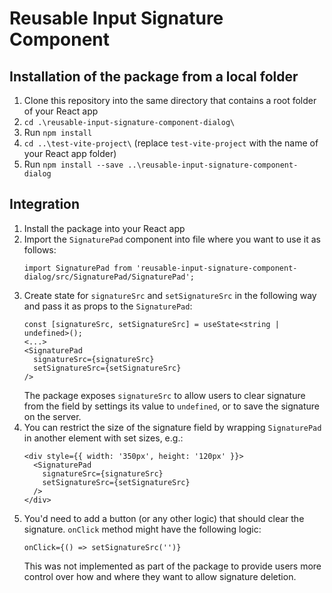 # Reusable Input Signature Component

## Installation of the package from a local folder
1. Clone this repository into the same directory that contains a root folder of your React app
2. `cd .\reusable-input-signature-component-dialog\`
3. Run `npm install`
4. `cd ..\test-vite-project\` (replace `test-vite-project` with the name of your React app folder)
5. Run `npm install --save ..\reusable-input-signature-component-dialog`

## Integration

1. Install the package into your React app
2. Import the `SignaturePad` component into file where you want to use it as follows:
    ```tsx
    import SignaturePad from 'reusable-input-signature-component-dialog/src/SignaturePad/SignaturePad';
    ```
3. Create state for `signatureSrc` and `setSignatureSrc` in the following way and pass it as props to the `SignaturePad`:
    ```tsx
    const [signatureSrc, setSignatureSrc] = useState<string | undefined>();
    <...>
    <SignaturePad
      signatureSrc={signatureSrc}
      setSignatureSrc={setSignatureSrc}
    />
    ```
    The package exposes `signatureSrc` to allow users to clear signature from the field by settings its value to `undefined`, or to save the signature on the server.
4. You can restrict the size of the signature field by wrapping `SignaturePad` in another element with set sizes, e.g.:
    ```tsx
    <div style={{ width: '350px', height: '120px' }}>
      <SignaturePad
        signatureSrc={signatureSrc}
        setSignatureSrc={setSignatureSrc}
      />
    </div>
    ```
5. You'd need to add a button (or any other logic) that should clear the signature. `onClick` method might have the following logic:
    ```tsx
    onClick={() => setSignatureSrc('')}
    ```
    This was not implemented as part of the package to provide users more control over how and where they want to allow signature deletion.
